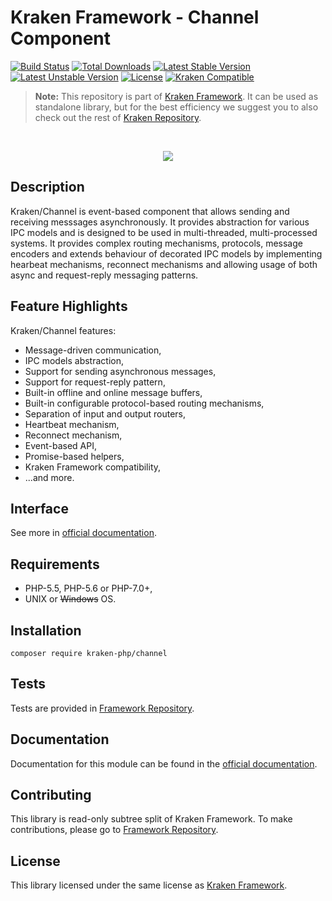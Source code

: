 # Kraken Framework - Channel Component

[![Build Status](https://travis-ci.org/kraken-php/framework.svg)](https://travis-ci.org/kraken-php/framework)
[![Total Downloads](https://poser.pugx.org/kraken-php/channel/downloads)](https://packagist.org/packages/kraken-php/channel) 
[![Latest Stable Version](https://poser.pugx.org/kraken-php/channel/v/stable)](https://packagist.org/packages/kraken-php/channel) 
[![Latest Unstable Version](https://poser.pugx.org/kraken-php/channel/v/unstable)](https://packagist.org/packages/kraken-php/channel) 
[![License](https://poser.pugx.org/kraken-php/framework/license)](https://packagist.org/packages/kraken-php/framework)
[![Kraken Compatible](https://img.shields.io/badge/kraken-compatible-8002af.svg)](https://github.com/kraken-php/framework)

> **Note:** This repository is part of [Kraken Framework][3]. It can be used as standalone library, but for the best 
efficiency we suggest you to also check out the rest of [Kraken Repository][5].

<br>
<p align="center">
<img src="https://avatars2.githubusercontent.com/u/15938282?v=3&s=150" />
</p>

## Description

Kraken/Channel is event-based component that allows sending and receiving messsages asynchronously. It provides 
abstraction for various IPC models and is designed to be used in multi-threaded, multi-processed systems. It
provides complex routing mechanisms, protocols, message encoders and extends behaviour of decorated IPC models by 
implementing hearbeat mechanisms, reconnect mechanisms and allowing usage of both async and request-reply messaging 
patterns.

## Feature Highlights

Kraken/Channel features:

* Message-driven communication,
* IPC models abstraction,
* Support for sending asynchronous messages,
* Support for request-reply pattern,
* Built-in offline and online message buffers,
* Built-in configurable protocol-based routing mechanisms,
* Separation of input and output routers,
* Heartbeat mechanism,
* Reconnect mechanism,
* Event-based API,
* Promise-based helpers,
* Kraken Framework compatibility,
* ...and more.

## Interface

See more in [official documentation][2].

## Requirements

* PHP-5.5, PHP-5.6 or PHP-7.0+,
* UNIX or ~~Windows~~ OS.

## Installation

```
composer require kraken-php/channel
```

## Tests

Tests are provided in [Framework Repository][3].

## Documentation

Documentation for this module can be found in the [official documentation][2].

## Contributing

This library is read-only subtree split of Kraken Framework. To make contributions, please go to [Framework Repository][3].

## License

This library licensed under the same license as [Kraken Framework][3].

[1]: http://kraken-php.com
[2]: http://kraken-php.com/docs/0.3/channel
[3]: https://github.com/kraken-php/framework
[4]: https://github.com/kraken-php/kraken
[5]: https://github.com/kraken-php
